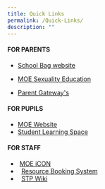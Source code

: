```yaml
---
title: Quick Links
permalink: /Quick-Links/
description: ""
---
```

#### **FOR PARENTS**

*  [School Bag  website](https://www.schoolbag.edu.sg//)

*  [MOE Sexuality Education](https://www.bukitviewpri.moe.edu.sg/student/MOE-SEXUALITY-EDUCATION/)

*  [Parent Gateway's](https://pg.moe.edu.sg/)


#### **FOR PUPILS**

*   [MOE Website](https://moe.gov.sg/)
*   [Student Learning Space](https://vle.learning.moe.edu.sg/login)


#### **FOR STAFF**

*    [MOE iCON](https://icon.moe.edu.sg/)
*     [Resource Booking System](https://rbs.avero-tech.com/)
*     [STP Wiki](https://go.gov.sg/stp)